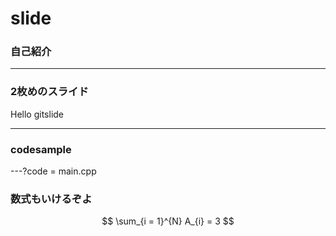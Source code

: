 # slide

### 自己紹介

---

### 2枚めのスライド
Hello gitslide

---
### codesample

---?code = main.cpp

### 数式もいけるぞよ

 $$ \sum_{i = 1}^{N} A_{i} = 3 $$


